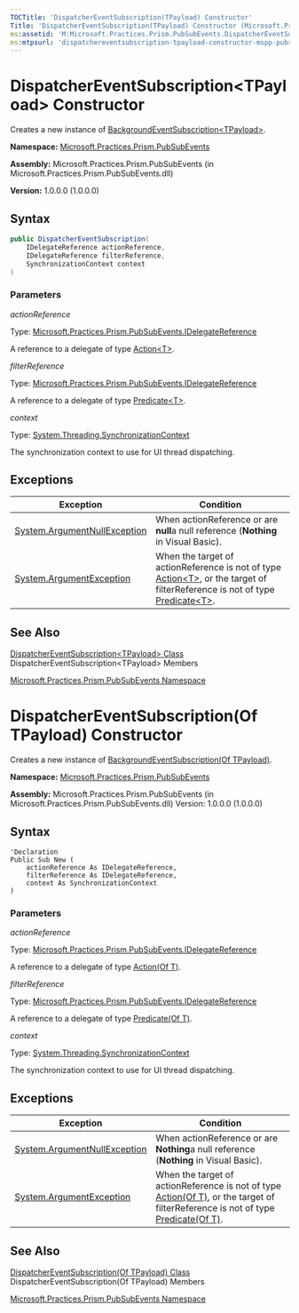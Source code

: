```yaml
---
TOCTitle: 'DispatcherEventSubscription(TPayload) Constructor'
Title: 'DispatcherEventSubscription(TPayload) Constructor (Microsoft.Practices.Prism.PubSubEvents)'
ms:assetid: 'M:Microsoft.Practices.Prism.PubSubEvents.DispatcherEventSubscription\`1.\#ctor(Microsoft.Practices.Prism.PubSubEvents.IDelegateReference,Microsoft.Practices.Prism.PubSubEvents.IDelegateReference,System.Threading.SynchronizationContext)'
ms:mtpsurl: 'dispatchereventsubscription-tpayload-constructor-mspp-pubsubevents.md'
---
```


# DispatcherEventSubscription&lt;TPayload&gt; Constructor

Creates a new instance of [BackgroundEventSubscription&lt;TPayload&gt;](/patterns-practices/reference/backgroundeventsubscription-tpayload-class-mspp-pubsubevents).

**Namespace:** [Microsoft.Practices.Prism.PubSubEvents](/patterns-practices/reference/mspp-mvvm-namespace)

**Assembly:** Microsoft.Practices.Prism.PubSubEvents (in Microsoft.Practices.Prism.PubSubEvents.dll) 

**Version:** 1.0.0.0 (1.0.0.0)

## Syntax

```C#  
public DispatcherEventSubscription(
	IDelegateReference actionReference,
	IDelegateReference filterReference,
	SynchronizationContext context
)
```

### Parameters

*actionReference*  

Type: [Microsoft.Practices.Prism.PubSubEvents.IDelegateReference](/patterns-practices/reference/mspp-mvvm-namespace.idelegatereference)

A reference to a delegate of type [Action&lt;T&gt;](http://msdn.microsoft.com/en-us/library/018hxwa8).

*filterReference*

Type: [Microsoft.Practices.Prism.PubSubEvents.IDelegateReference](/patterns-practices/reference/mspp-mvvm-namespace.idelegatereference)

A reference to a delegate of type [Predicate&lt;T&gt;](http://msdn.microsoft.com/en-us/library/bfcke1bz).

*context*

Type: [System.Threading.SynchronizationContext](http://msdn.microsoft.com/en-us/library/wx31754f)

The synchronization context to use for UI thread dispatching.

## Exceptions

| Exception                                                                             | Condition                                                                                                                                                                                                                                                                      |
|---------------------------------------------------------------------------------------|--------------------------------------------------------------------------------------------------------------------------------------------------------------------------------------------------------------------------------------------------------------------------------|
| [System.ArgumentNullException](http://msdn2.microsoft.com/en-us/library/27426hcy) | When actionReference or are **null**a null reference (**Nothing** in Visual Basic).                                                                                                                                                                                      |
| [System.ArgumentException](http://msdn2.microsoft.com/en-us/library/3w1b3114)     | When the target of actionReference is not of type [Action&lt;T&gt;](http://msdn2.microsoft.com/en-us/library/018hxwa8), or the target of filterReference is not of type [Predicate&lt;T&gt;](http://msdn2.microsoft.com/en-us/library/bfcke1bz). |

## See Also

[DispatcherEventSubscription&lt;TPayload&gt; Class](/patterns-practices/reference/dispatchereventsubscription-tpayload-class-mspp-pubsubevents)<br/>
DispatcherEventSubscription&lt;TPayload&gt; Members

[Microsoft.Practices.Prism.PubSubEvents Namespace](/patterns-practices/reference/mspp-mvvm-namespace)<br/>

# DispatcherEventSubscription(Of TPayload) Constructor

Creates a new instance of [BackgroundEventSubscription(Of TPayload)](/patterns-practices/reference/backgroundeventsubscription-tpayload-class-mspp-pubsubevents).

**Namespace:** [Microsoft.Practices.Prism.PubSubEvents](/patterns-practices/reference/mspp-mvvm-namespace)

**Assembly:** Microsoft.Practices.Prism.PubSubEvents (in Microsoft.Practices.Prism.PubSubEvents.dll) Version: 1.0.0.0 (1.0.0.0)

## Syntax

```VB  
'Declaration
Public Sub New ( 
	actionReference As IDelegateReference,
	filterReference As IDelegateReference,
	context As SynchronizationContext
)
```

### Parameters

*actionReference*

Type: [Microsoft.Practices.Prism.PubSubEvents.IDelegateReference](/patterns-practices/reference/mspp-mvvm-namespace.idelegatereference)

A reference to a delegate of type [Action(Of T)](http://msdn.microsoft.com/en-us/library/018hxwa8).

*filterReference* 

Type: [Microsoft.Practices.Prism.PubSubEvents.IDelegateReference](/patterns-practices/reference/mspp-mvvm-namespace.idelegatereference)

A reference to a delegate of type [Predicate(Of T)](http://msdn.microsoft.com/en-us/library/bfcke1bz).

*context*

Type: [System.Threading.SynchronizationContext](http://msdn.microsoft.com/en-us/library/wx31754f)

The synchronization context to use for UI thread dispatching.

## Exceptions

| Exception                                                                             | Condition                                                                                                                                                                                                                                                                      |
|---------------------------------------------------------------------------------------|--------------------------------------------------------------------------------------------------------------------------------------------------------------------------------------------------------------------------------------------------------------------------------|
| [System.ArgumentNullException](http://msdn.microsoft.com/en-us/library/27426hcy) | When actionReference or are **Nothing**a null reference (**Nothing** in Visual Basic).                                                                                                                                                                                      |
| [System.ArgumentException](http://msdn.microsoft.com/en-us/library/3w1b3114)     | When the target of actionReference is not of type [Action(Of T)](http://msdn.microsoft.com/en-us/library/018hxwa8), or the target of filterReference is not of type [Predicate(Of T)](http://msdn.microsoft.com/en-us/library/bfcke1bz). |

## See Also

[DispatcherEventSubscription(Of TPayload) Class](/patterns-practices/reference/dispatchereventsubscription-tpayload-class-mspp-pubsubevents)<br/>
DispatcherEventSubscription(Of TPayload) Members

[Microsoft.Practices.Prism.PubSubEvents Namespace](/patterns-practices/reference/mspp-mvvm-namespace)